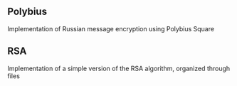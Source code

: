 ## Polybius
Implementation of Russian message encryption using Polybius Square

## RSA
Implementation of a simple version of the RSA algorithm, organized through files
